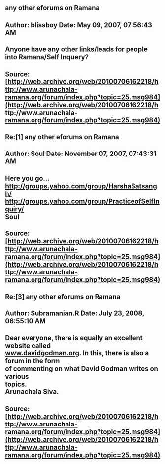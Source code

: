 ## any other eforums on Ramana  
Author: blissboy            Date: May 09, 2007, 07:56:43 AM  
---  
Anyone have any other links/leads for people into Ramana/Self Inquery?
 ---  
Source:[http://web.archive.org/web/20100706162218/http://www.arunachala-ramana.org/forum/index.php?topic=25.msg984](http://web.archive.org/web/20100706162218/http://www.arunachala-ramana.org/forum/index.php?topic=25.msg984)   
---  

## Re:[1] any other eforums on Ramana  
Author: Soul                Date: November 07, 2007, 07:43:31 AM  
---  
Here you go...   
http://groups.yahoo.com/group/HarshaSatsangh/   
http://groups.yahoo.com/group/PracticeofSelfInquiry/   
Soul
 ---  
Source:[http://web.archive.org/web/20100706162218/http://www.arunachala-ramana.org/forum/index.php?topic=25.msg984](http://web.archive.org/web/20100706162218/http://www.arunachala-ramana.org/forum/index.php?topic=25.msg984)   
---  

## Re:[3] any other eforums on Ramana  
Author: Subramanian.R       Date: July 23, 2008, 06:55:10 AM  
---  
Dear everyone, there is equally an excellent website called   
www.davidgodman.org. In this, there is also a forum in the form   
of commenting on what David Godman writes on various   
topics.   
Arunachala Siva.
 ---  
Source:[http://web.archive.org/web/20100706162218/http://www.arunachala-ramana.org/forum/index.php?topic=25.msg984](http://web.archive.org/web/20100706162218/http://www.arunachala-ramana.org/forum/index.php?topic=25.msg984)   
---  

